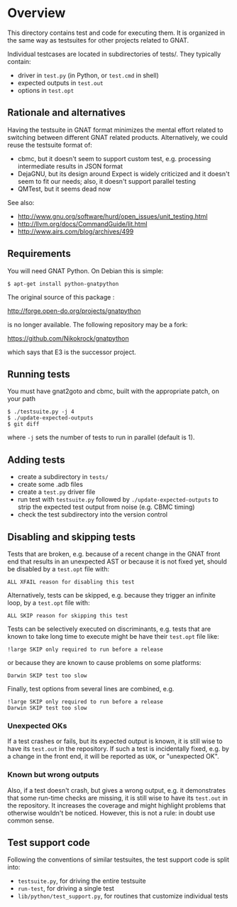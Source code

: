 Overview
========

This directory contains test and code for executing them. It is organized in
the same way as testsuites for other projects related to GNAT.

Individual testcases are located in subdirectories of tests/. They typically
contain:

* driver in `test.py` (in Python, or `test.cmd` in shell)
* expected outputs in `test.out`
* options in `test.opt`

Rationale and alternatives
--------------------------

Having the testsuite in GNAT format minimizes the mental effort related to
switching between different GNAT related products. Alternatively, we could
reuse the testsuite format of:

* cbmc, but it doesn't seem to support custom test, e.g. processing
  intermediate results in JSON format
* DejaGNU, but its design around Expect is widely criticized and it doesn't
  seem to fit our needs; also, it doesn't support parallel testing
* QMTest, but it seems dead now

See also:
* http://www.gnu.org/software/hurd/open_issues/unit_testing.html
* http://llvm.org/docs/CommandGuide/lit.html
* http://www.airs.com/blog/archives/499

Requirements
------------

You will need GNAT Python.  On Debian this is simple:

```
$ apt-get install python-gnatpython
```

The original source of this package :

http://forge.open-do.org/projects/gnatpython

is no longer available.  The following repository may be a fork:

https://github.com/Nikokrock/gnatpython

which says that E3 is the successor project.


Running tests
-------------

You must have gnat2goto and cbmc, built with the appropriate patch, on your path

```
$ ./testsuite.py -j 4
$ ./update-expected-outputs
$ git diff
```

where ```-j``` sets the number of tests to run in parallel (default is 1).

Adding tests
------------

* create a subdirectory in `tests/`
* create some .adb files
* create a `test.py` driver file
* run test with `testsuite.py` followed by `./update-expected-outputs` to strip
  the expected test output from noise (e.g. CBMC timing)
* check the test subdirectory into the version control

Disabling and skipping tests
----------------------------

Tests that are broken, e.g. because of a recent change in the GNAT front end
that results in an unexpected AST or because it is not fixed yet, should be
disabled by a `test.opt` file with:

```
ALL XFAIL reason for disabling this test
```

Alternatively, tests can be skipped, e.g. because they trigger an infinite
loop, by a `test.opt` file with:

```
ALL SKIP reason for skipping this test
```

Tests can be selectively executed on discriminants, e.g. tests that are known
to take long time to execute might be have their `test.opt` file like:

```
!large SKIP only required to run before a release
```

or because they are known to cause problems on some platforms:

```
Darwin SKIP test too slow
```

Finally, test options from several lines are combined, e.g.

```
!large SKIP only required to run before a release
Darwin SKIP test too slow
```

### Unexpected OKs

If a test crashes or fails, but its expected output is known, it is still wise
to have its `test.out` in the repository. If such a test is incidentally fixed,
e.g. by a change in the front end, it will be reported as `UOK`, or "unexpected
OK".

### Known but wrong outputs

Also, if a test doesn't crash, but gives a wrong output, e.g. it demonstrates
that some run-time checks are missing, it is still wise to have its `test.out`
in the repository. It increases the coverage and might highlight problems that
otherwise wouldn't be noticed. However, this is not a rule: in doubt use common
sense.

Test support code
-----------------

Following the conventions of similar testsuites, the test support code is split
into:

* `testsuite.py`, for driving the entire testsuite
* `run-test`, for driving a single test
* `lib/python/test_support.py`, for routines that customize individual tests
